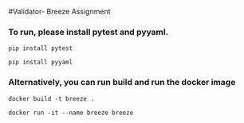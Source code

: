 #Validator- Breeze Assignment

### To run, please install pytest and pyyaml.

```pip install pytest ```

```pip install pyyaml ```



### Alternatively, you can run build and run the docker image

```docker build -t breeze .```

```docker run -it --name breeze breeze```
